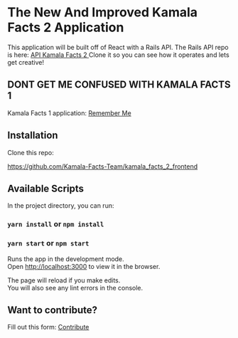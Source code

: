 # The New And Improved Kamala Facts 2 Application
 This application will be built off of React with a Rails API. The Rails API repo is here:
         <a href ="https://github.com/Sydnee510/kamala_facts_2_backend"> API Kamala Facts 2 </a>
         Clone it so you can see how it operates and lets get creative! 

## DONT GET ME CONFUSED WITH KAMALA FACTS 1 
Kamala Facts 1 application:
         <a href ="https://kamalafacts.com/"> Remember Me </a>

## Installation

Clone this repo:

https://github.com/Kamala-Facts-Team/kamala_facts_2_frontend

## Available Scripts

In the project directory, you can run:

### `yarn install` or `npm install`

### `yarn start` or `npm start`

Runs the app in the development mode.\
Open [http://localhost:3000](http://localhost:3000) to view it in the browser.

The page will reload if you make edits.\
You will also see any lint errors in the console.

 ## Want to contribute?
Fill out this form: <a href="https://8chs9p8ozu1.typeform.com/to/qLkOY7W1" target="blank">Contribute</a>

